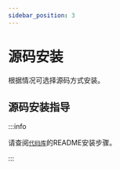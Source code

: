 ```yaml
---
sidebar_position: 3
---
```


# 源码安装

根据情况可选择源码方式安装。

## 源码安装指导

:::info

请查阅[`代码库`](../systeminduction/code_repository)的README安装步骤。

:::
